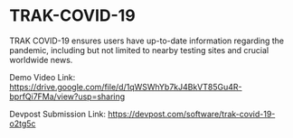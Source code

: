 # TRAK-COVID-19
TRAK COVID-19 ensures users have up-to-date information regarding the pandemic, including but not limited to nearby testing sites and crucial worldwide news.

Demo Video Link:
https://drive.google.com/file/d/1qWSWhYb7kJ4BkVT85Gu4R-bprfQi7FMa/view?usp=sharing

Devpost Submission Link:
https://devpost.com/software/trak-covid-19-o2tg5c
